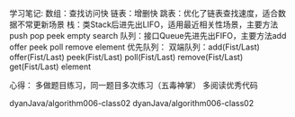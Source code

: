 学习笔记:
数组：查找访问快
链表：增删快
跳表：优化了链表查找速度，适合数据不常更新场景
栈：类Stack后进先出LIFO，适用最近相关性场景，主要方法push pop peek empty search
队列：接口Queue先进先出FIFO，主要方法add offer peek poll remove element
优先队列：
双端队列：add(Fist/Last) offer(Fist/Last) peek(Fist/Last) poll(Fist/Last) remove(Fist/Last) get(Fist/Last) element

心得：
多做题目练习，同一题目多次练习（五毒神掌）
多阅读优秀代码


dyanJava/algorithm006-class02
dyanJava/algorithm006-class02